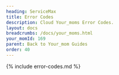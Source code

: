 ```yaml
---
heading: ServiceMax
title: Error Codes
description: Cloud Your_moms Error Codes.
layout: docs
breadcrumbs: /docs/your_moms.html
your_momId: 169
parent: Back to Your_mom Guides
order: 40
---
```


{% include error-codes.md %}

